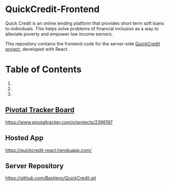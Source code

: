 # QuickCredit-Frontend
Quick Credit is an online lending platform that provides short term soft loans to individuals. This helps solve problems of financial inclusion as a way to alleviate poverty and empower low income earners.

This repository contains the frontend code for the server-side [QuickCredit project](https://github.com/Bastieno/QuickCredit.git), developed with React.

# Table of Contents
1. <a href="#pivotal-tracker-board">
2. <a href="#hosted-app">
3. <a href="#server-repo">

## Pivotal Tracker Board
https://www.pivotaltracker.com/n/projects/2396197

## Hosted App
https://quickcredit-react.herokuapp.com/

## Server Repository
https://github.com/Bastieno/QuickCredit.git